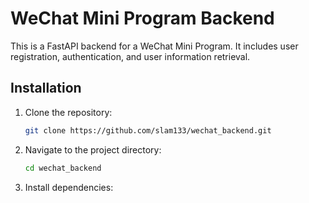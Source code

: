 # WeChat Mini Program Backend

This is a FastAPI backend for a WeChat Mini Program. It includes user registration, authentication, and user information retrieval.

## Installation

1. Clone the repository:
    ```sh
    git clone https://github.com/slam133/wechat_backend.git
    ```

2. Navigate to the project directory:
    ```sh
    cd wechat_backend
    ```

3. Install dependencies:
    ```sh
